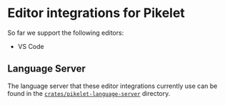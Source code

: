 # Editor integrations for Pikelet

So far we support the following editors:

- VS Code

## Language Server

The language server that these editor integrations currently use can be found
in the [`crates/pikelet-language-server`] directory.

[`crates/pikelet-language-server`]: /crates/pikelet-language-server
